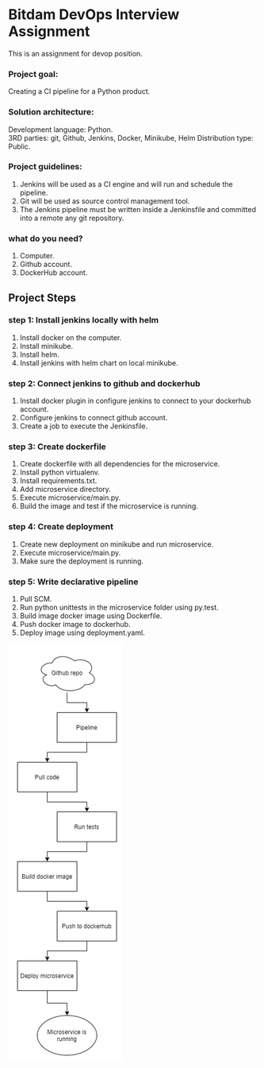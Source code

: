 # Bitdam DevOps Interview Assignment

This is an assignment for devop position.

### Project goal:  
Creating a CI pipeline for a Python product.


### Solution architecture:  
Development language: Python.  
3RD parties: git, Github, Jenkins, Docker, Minikube, Helm
Distribution type: Public.  

### Project guidelines:  
1. Jenkins will be used as a CI engine and will run and schedule the pipeline. 
2. Git will be used as source control management tool. 
3. The Jenkins pipeline must be written inside a Jenkinsfile and committed into a remote  any git repository. 

### what do you need? 
1. Computer.
2. Github account.
3. DockerHub account.

## Project Steps

### step 1: Install jenkins locally with helm
1. Install docker on the computer.
2. Install minikube.
3. Install helm.
4. Install jenkins with helm chart on local minikube.

### step 2: Connect jenkins to github and dockerhub
1. Install docker plugin in configure jenkins to connect to your dockerhub account.
2. Configure jenkins to connect github account.
3. Create a job to execute the Jenkinsfile.

### step 3: Create dockerfile
1. Create dockerfile with all dependencies for the microservice.
2. Install python virtualenv.
3. Install requirements.txt.
3. Add microservice directory.
3. Execute microservice/main.py.
4. Build the image and test if the microservice is running.

### step 4: Create deployment
1. Create new deployment on minikube and run microservice.
2. Execute microservice/main.py.
3. Make sure the deployment is running.

### step 5: Write declarative pipeline
1. Pull SCM.
2. Run python unittests in the microservice folder using py.test.
3. Build image docker image using Dockerfile.
4. Push docker image to dockerhub.
5. Deploy image using deployment.yaml.

![Screenshot](devops_interview_assignment.png)

